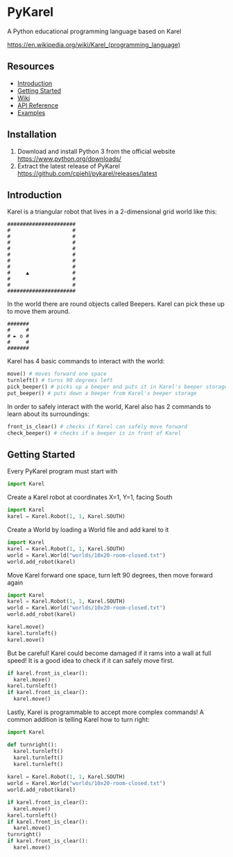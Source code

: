 # PyKarel

A Python educational programming language based on Karel

https://en.wikipedia.org/wiki/Karel_(programming_language)

## Resources

* [Introduction](https://github.com/cpiehl/pykarel#introduction)
* [Getting Started](https://github.com/cpiehl/pykarel#getting-started)
* [Wiki](https://github.com/cpiehl/pykarel/wiki)
* [API Reference](https://github.com/cpiehl/pykarel/wiki/API-Reference)
* [Examples](https://github.com/cpiehl/pykarel/wiki/Examples)

## Installation

1. Download and install Python 3 from the official website https://www.python.org/downloads/
2. Extract the latest release of PyKarel https://github.com/cpiehl/pykarel/releases/latest

## Introduction

Karel is a triangular robot that lives in a 2-dimensional grid world like this:
```
######################
#                    #
#                    #
#                    #
#                    #
#                    #
#                    #
#                    #
#     ▲              #
#                    #
#                    #
######################
```
In the world there are round objects called Beepers.  Karel can pick these up to move them around.
```
#######
#     #
# ► o #
#     #
#######
```
Karel has 4 basic commands to interact with the world:
```python
move() # moves forward one space
turnleft() # turns 90 degrees left
pick_beeper() # picks up a beeper and puts it in Karel's beeper storage
put_beeper() # puts down a beeper from Karel's beeper storage
```
In order to safely interact with the world, Karel also has 2 commands to learn about its surroundings:
```python
front_is_clear() # checks if Karel can safely move forward
check_beeper() # checks if a beeper is in front of Karel
```

## Getting Started

Every PyKarel program must start with
```python
import Karel
```
Create a Karel robot at coordinates X=1, Y=1, facing South
```python
import Karel
karel = Karel.Robot(1, 1, Karel.SOUTH)
```
Create a World by loading a World file and add karel to it
```python
import Karel
karel = Karel.Robot(1, 1, Karel.SOUTH)
world = Karel.World("worlds/10x20-room-closed.txt")
world.add_robot(karel)
```
Move Karel forward one space, turn left 90 degrees, then move forward again
```python
import Karel
karel = Karel.Robot(1, 1, Karel.SOUTH)
world = Karel.World("worlds/10x20-room-closed.txt")
world.add_robot(karel)

karel.move()
karel.turnleft()
karel.move()
```
But be careful! Karel could become damaged if it rams into a wall at full speed! It is a good idea to check if it can safely move first.
```python
if karel.front_is_clear():
  karel.move()
karel.turnleft()
if karel.front_is_clear():
  karel.move()
```
Lastly, Karel is programmable to accept more complex commands!  A common addition is telling Karel how to turn right:
```python
import Karel

def turnright():
  karel.turnleft()
  karel.turnleft()
  karel.turnleft()
  
karel = Karel.Robot(1, 1, Karel.SOUTH)
world = Karel.World("worlds/10x20-room-closed.txt")
world.add_robot(karel)

if karel.front_is_clear():
  karel.move()
karel.turnleft()
if karel.front_is_clear():
  karel.move()
turnright()
if karel.front_is_clear():
  karel.move()
```
